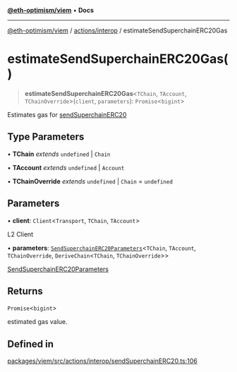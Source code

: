 [**@eth-optimism/viem**](../../../README.md) • **Docs**

***

[@eth-optimism/viem](../../../README.md) / [actions/interop](../README.md) / estimateSendSuperchainERC20Gas

# estimateSendSuperchainERC20Gas()

> **estimateSendSuperchainERC20Gas**\<`TChain`, `TAccount`, `TChainOverride`\>(`client`, `parameters`): `Promise`\<`bigint`\>

Estimates gas for [sendSuperchainERC20](sendSuperchainERC20.md)

## Type Parameters

• **TChain** *extends* `undefined` \| `Chain`

• **TAccount** *extends* `undefined` \| `Account`

• **TChainOverride** *extends* `undefined` \| `Chain` = `undefined`

## Parameters

• **client**: `Client`\<`Transport`, `TChain`, `TAccount`\>

L2 Client

• **parameters**: [`SendSuperchainERC20Parameters`](../type-aliases/SendSuperchainERC20Parameters.md)\<`TChain`, `TAccount`, `TChainOverride`, `DeriveChain`\<`TChain`, `TChainOverride`\>\>

[SendSuperchainERC20Parameters](../type-aliases/SendSuperchainERC20Parameters.md)

## Returns

`Promise`\<`bigint`\>

estimated gas value.

## Defined in

[packages/viem/src/actions/interop/sendSuperchainERC20.ts:106](https://github.com/ethereum-optimism/ecosystem/blob/11bb27f871c202b93ad6dc93c86c82f0c754075f/packages/viem/src/actions/interop/sendSuperchainERC20.ts#L106)
